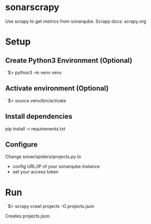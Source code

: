 # sonarscrapy
Use scrapy to get metrics from sonarqube.
Scrapy docs: scrapy.org

# Setup

## Create Python3 Environment (Optional) 

` $> python3 -m venv venv

## Activate environment (Optional) 
` $> source venv/bin/activate

## Install dependencies
pip install -r requirements.txt

## Configure 

Change sonar/spiders/projects.py to

* config URL/IP of your sonarqube instance
* set your access token

# Run

` $> scrapy crawl projects -O projects.json

Creates projects.json.




